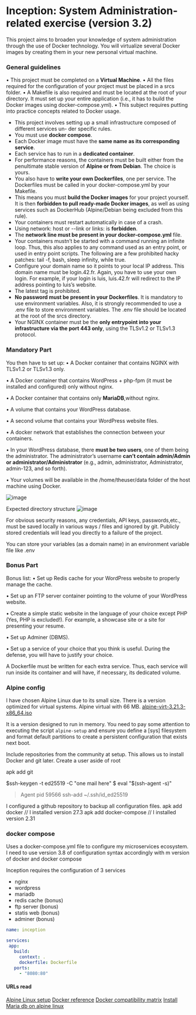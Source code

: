 # Inception: System Administration-related exercise (version 3.2)

This project aims to broaden your knowledge of system administration through the use
of Docker technology. You will virtualize several Docker images by creating them in your
new personal virtual machine.

### General guidelines
• This project must be completed on a **Virtual Machine**.
• All the files required for the configuration of your project must be placed in a srcs folder.
• A Makefile is also required and must be located at the root of your directory. It must set up your entire application (i.e., it has to build the Docker images using docker-compose.yml).
• This subject requires putting into practice concepts related to Docker usage.


+ This project involves setting up a small infrastructure composed of different services un-
der specific rules.
+ You must use **docker compose**.
+ Each Docker image must have the **same name as its corresponding service**.
+ Each service has to run in a **dedicated container**.
+ For performance reasons, the containers must be built either from the penultimate stable version of **Alpine or from Debian**. The choice is yours.
+ You also have to **write your own Dockerfiles**, one per service. The Dockerfiles must be called in your docker-compose.yml by your Makefile.
+ This means you must **build the Docker images** for your project yourself. It is then **forbidden to pull ready-made Docker images**, as well as using services such as DockerHub (Alpine/Debian being excluded from this rule).
+ Your containers must restart automatically in case of a crash.
+ Using network: host or --link or links: is **forbidden**.
+ The **network line must be present in your docker-compose.yml** file.
+ Your containers mustn’t be started with a command running an infinite loop. Thus, this also applies to any command used as an entry point, or used in entry point scripts. The following are a few prohibited hacky patches: tail -f, bash, sleep infinity, while true.
+ Configure your domain name so it points to your local IP address. This domain name must be login.42.fr. Again, you have to use your own login. For example, if your login is luis, luis.42.fr will redirect to the IP address pointing to luis’s website.
+ The latest tag is prohibited.
+ **No password must be present in your Dockerfiles**. It is mandatory to use environment variables. Also, it is strongly recommended to use a .env file to store environment variables. The .env file should be located at the root of the srcs directory.
+ Your NGINX container must be the **only entrypoint into your infrastructure via the port 443 only**, using the TLSv1.2 or TLSv1.3 protocol.

### Mandatory Part
You then have to set up:
• A Docker container that contains NGINX with TLSv1.2 or TLSv1.3 only.

• A Docker container that contains WordPress + php-fpm (it must be installed and configured) only without nginx.

• A Docker container that contains only **MariaDB**,without nginx.

• A volume that contains your WordPress database.

• A second volume that contains your WordPress website files.

• A docker network that establishes the connection between your containers.

• In your WordPress database, there **must be two users**, one of them being the administrator. The administrator’s username **can’t contain admin/Admin or administrator/Administrator** (e.g., admin, administrator, Administrator, admin-123, and
so forth).

• Your volumes will be available in the /home/theuser/data folder of the host machine using Docker.


![image](https://github.com/user-attachments/assets/5b64cdf1-1511-43ca-9172-f005b40919fb)

Expected directory structure
![image](https://github.com/user-attachments/assets/7f97bd32-ac7b-4727-b5e7-0bc3e7009179)

For obvious security reasons, any credentials, API keys, passwords,etc., must be saved locally in various ways / files and ignored by git. Publicly stored credentials will lead you directly to a failure of the project.

You can store your variables (as a domain name) in an environment variable file like .env

### Bonus Part

Bonus list:
• Set up Redis cache for your WordPress website to properly manage the cache.

• Set up an FTP server container pointing to the volume of your WordPress website.

• Create a simple static website in the language of your choice except PHP (Yes, PHP is excluded!). For example, a showcase site or a site for presenting your resume.

• Set up Adminer (DBMS).

• Set up a service of your choice that you think is useful. During the defense, you will have to justify your choice.

A Dockerfile must be written for each extra service. Thus, each service will run inside its container and will have, if necessary, its dedicated volume.


### Alpine config
I have chosen Alpine Linux due to its small size. There is a version optimized for virtual systems. Alpine virtual with 66 MB. [alpine-virt-3.21.3-x86_64.iso](https://dl-cdn.alpinelinux.org/alpine/v3.21/releases/x86_64/alpine-virt-3.21.3-x86_64.iso)

It is a version designed to run in memory. You need to pay some attention to executing the script `alpine-setup` and ensure you define a [sys] filesystem and format default partitions to create a persistent configuration that exists next boot.

Include repositories from the community at setup. This allows us to install Docker and git later.
Create a user aside of root

apk add git


$ssh-keygen -t ed25519 -C "one mail here"
$ eval "$(ssh-agent -s)"
> Agent pid 59566
ssh-add ~/.ssh/id_ed25519

I configured a github repository to backup all configuration files.
apk add docker            // I installed version 27.3
apk add docker-compose    // I installed version 2.31



### docker compose
Uses a docker-compose.yml file to configure my microservices ecosystem. I need to use version 3.8 of configuration syntax accordingly with m version of docker and docker compose

Inception requires the configuration of 3 services
+ nginx
+ wordpress
+ mariadb
+ redis cache (bonus)
+ ftp server (bonus)
+ statis web (bonus)
+ adminer (bonus)

 ```yml
name: inception

services: 
  app:
    build:
      context: .
      dockerfile: Dockerfile
    ports: 
      - "8080:80"
 ```


#### URLs read
[Alpine Linux setup](https://wiki.alpinelinux.org/wiki/Installation#Installation_Handbook)
[Docker reference](https://docs.docker.com/reference/)
[Docker compatibility matrix](https://dockerpros.com/wiki/docker-compose-compatibility-matrix/)
[Install Maria db on alpine linux](https://www.librebyte.net/en/data-base/how-to-install-mariadb-on-alpine-linux/)
